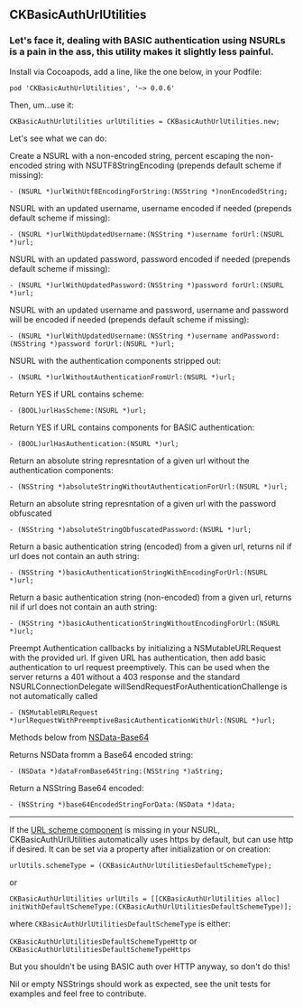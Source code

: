 ##   CKBasicAuthUrlUtilities

###  Let's face it, dealing with BASIC authentication using NSURLs is a pain in the ass, this utility makes it slightly less painful.

Install via Cocoapods, add a line, like the one below, in your Podfile:

`pod 'CKBasicAuthUrlUtilities',	'~> 0.0.6'`

Then, um...use it:

	CKBasicAuthUrlUtilities urlUtilities = CKBasicAuthUrlUtilities.new;

Let's see what we can do:

Create a NSURL with a non-encoded string, percent escaping the non-encoded string with NSUTF8StringEncoding (prepends default scheme if missing):

	- (NSURL *)urlWithUtf8EncodingForString:(NSString *)nonEncodedString;

NSURL with an updated username, username encoded if needed (prepends default scheme if missing):

	- (NSURL *)urlWithUpdatedUsername:(NSString *)username forUrl:(NSURL *)url;

NSURL with an updated password, password encoded if needed (prepends default scheme if missing):

	- (NSURL *)urlWithUpdatedPassword:(NSString *)password forUrl:(NSURL *)url;

NSURL with an updated username and password, username and password will be encoded if needed (prepends default scheme if missing):

	- (NSURL *)urlWithUpdatedUsername:(NSString *)username andPassword:(NSString *)password forUrl:(NSURL *)url;

NSURL with the authentication components stripped out:

	- (NSURL *)urlWithoutAuthenticationFromUrl:(NSURL *)url;

Return YES if URL contains scheme:

	- (BOOL)urlHasScheme:(NSURL *)url;

Return YES if URL contains components for BASIC authentication:

	- (BOOL)urlHasAuthentication:(NSURL *)url;


Return an absolute string represntation of a given url without the authentication components:

	- (NSString *)absoluteStringWithoutAuthenticationForUrl:(NSURL *)url;

Return an absolute string represntation of a given url with the password obfuscated

	- (NSString *)absoluteStringObfuscatedPassword:(NSURL *)url;

Return a basic authentication string (encoded) from a given url, returns nil if url does not contain an auth string:

	- (NSString *)basicAuthenticationStringWithEncodingForUrl:(NSURL *)url;

Return a basic authentication string (non-encoded) from a given url, returns nil if url does not contain an auth string:

	- (NSString *)basicAuthenticationStringWithoutEncodingForUrl:(NSURL *)url;

Preempt Authentication callbacks by initializing a NSMutableURLRequest with the provided url.
If given URL has authentication, then add basic authentication to url request preemptively.
This can be used when the server returns a 401 without a 403 response and the standard NSURLConnectionDelegate willSendRequestForAuthenticationChallenge is not automatically called 

	- (NSMutableURLRequest *)urlRequestWithPreemptiveBasicAuthenticationWithUrl:(NSURL *)url;

Methods below from [NSData-Base64](https://github.com/l4u/NSData-Base64/blob/master/NSData%2BBase64.h)

Returns NSData fromm a Base64 encoded string:

	- (NSData *)dataFromBase64String:(NSString *)aString;

Return a NSString Base64 encoded:

	- (NSString *)base64EncodedStringForData:(NSData *)data;

----

If the [URL scheme component](http://en.wikipedia.org/wiki/URI_scheme#Official_IANA-registered_schemes) is missing in your NSURL,  CKBasicAuthUrlUtilities  automatically uses https by default, but can use http if desired.  It can be set via a property after initialization or on creation:

	urlUtils.schemeType = (CKBasicAuthUrlUtilitiesDefaultSchemeType);

or 

	CKBasicAuthUrlUtilities urlUtils = [[CKBasicAuthUrlUtilities alloc] initWithDefaultSchemeType:(CKBasicAuthUrlUtilitiesDefaultSchemeType)];


where `CKBasicAuthUrlUtilitiesDefaultSchemeType` is either:

`CKBasicAuthUrlUtilitiesDefaultSchemeTypeHttp` or 
`CKBasicAuthUrlUtilitiesDefaultSchemeTypeHttps`

But you shouldn't be using BASIC auth over HTTP anyway, so don't do this!

Nil or empty NSStrings should work as expected, see the unit tests for examples and feel free to contribute.


